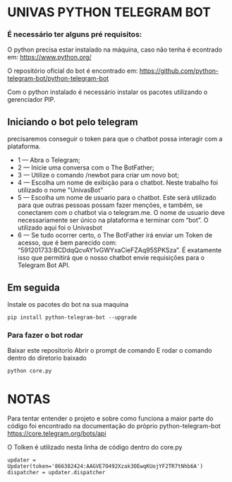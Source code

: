 # UNIVAS PYTHON TELEGRAM BOT


### É necessário ter alguns pré requisitos:

O python precisa estar instalado na máquina, caso não tenha é econtrado em:
https://www.python.org/

O repositório oficial do bot é encontrado em:
https://github.com/python-telegram-bot/python-telegram-bot

Com o python instalado é necessário instalar os pacotes utilizando o gerenciador PIP.


## Iniciando o bot pelo telegram

precisaremos conseguir o token para que o chatbot possa interagir com a plataforma.
- 1 — Abra o Telegram;
- 2 — Inicie uma conversa com o The BotFather;
- 3 — Utilize o comando /newbot para criar um novo bot;
- 4 — Escolha um nome de exibição para o chatbot. Neste trabalho foi utilizado o nome "UnivasBot"
- 5 — Escolha um nome de usuario para o chatbot. Este será utilizado para que outras pessoas possam fazer menções, e também, se conectarem com o chatbot via o telegram.me. O nome de usuario deve necessariamente ser único na plataforma e terminar com “bot”. O utilizado aqui foi o Univasbot
- 6 — Se tudo ocorrer certo, o The BotFather irá enviar um Token de acesso, que é bem parecido com: “591201733:BCDdqQcvAY1vGWYxaCieFZAq95SPKSza”. É exatamente isso que permitirá que o nosso chatbot envie requisições para o Telegram Bot API.


## Em seguida
Instale os pacotes do bot na sua maquina

```
pip install python-telegram-bot --upgrade
```

### Para fazer o bot rodar

Baixar este repositorio
Abrir o prompt de comando
E rodar o comando dentro do diretorio baixado

```
python core.py
```

# NOTAS
Para tentar entender o projeto e sobre como funciona a maior parte do código foi encontrado na documentação 
do próprio python-telegram-bot
https://core.telegram.org/bots/api 



O Tolken é utilizado nesta linha de código dentro do core.py
```
updater = Updater(token='866382424:AAGVE7O492Xzak3OEwqKUojYF2TR7tNhb6A')
dispatcher = updater.dispatcher
```
